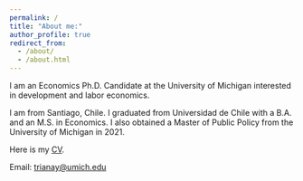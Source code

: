 ```yaml
---
permalink: /
title: "About me:"
author_profile: true
redirect_from: 
  - /about/
  - /about.html
---
```


I am an Economics Ph.D. Candidate at the University of Michigan interested in development and labor economics.

I am from Santiago, Chile. I graduated from Universidad de Chile with a B.A. and an M.S. in Economics. I also obtained a Master of Public Policy from the University of Michigan in 2021.

Here is my [CV](https://tyentzen.github.io/files/CV_yentzen.pdf).

Email: [trianay@umich.edu](mailto:trianay@umich.edu)
